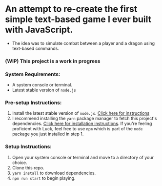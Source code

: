 # An attempt to re-create the first simple text-based game I ever built with JavaScript.
* The idea was to simulate combat between a player and a dragon using text-based commands.

### (WIP) This project is a work in progress

### System Requirements:
* A system console or terminal.
* Latest stable version of `node.js`

### Pre-setup Instructions:
1. Install the latest stable version of `node.js`. [Click here for instructions](https://nodejs.org/en/)
2. I recommend installing the `yarn` package manager to fetch this project's dependencies.  [Click here for installation instructions](https://yarnpkg.com/lang/en/docs/install/). If you're feeling proficient with Luck, feel free to use `npm` which is part of the `node` package you just installed in step 1.


### Setup Instructions:
1. Open your system console or terminal and move to a directory of your choice.
2. Clone this repo.
3. `yarn install` to download dependencies.
4. `npm run start` to begin playing.

